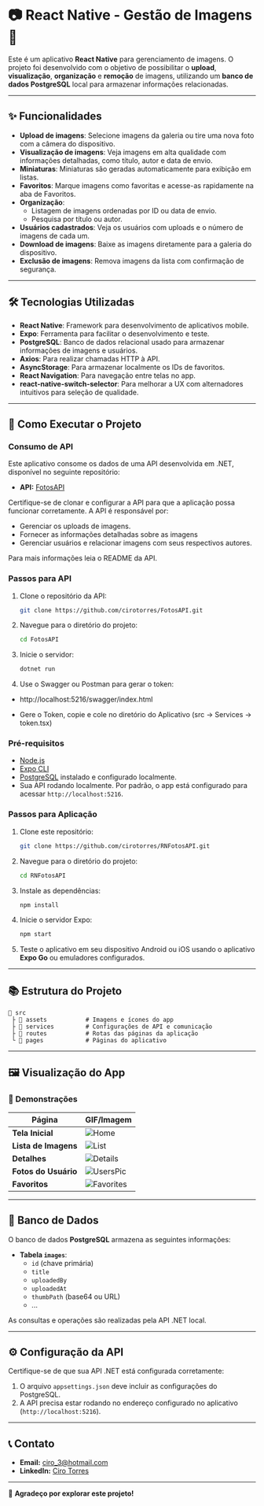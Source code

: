 # 📷 React Native - Gestão de Imagens 📱

Este é um aplicativo **React Native** para gerenciamento de imagens. O projeto foi desenvolvido com o objetivo de possibilitar o **upload**, **visualização**, **organização** e **remoção** de imagens, utilizando um **banco de dados PostgreSQL** local para armazenar informações relacionadas.

---

## ✨ Funcionalidades

- **Upload de imagens**: Selecione imagens da galeria ou tire uma nova foto com a câmera do dispositivo.
- **Visualização de imagens**: Veja imagens em alta qualidade com informações detalhadas, como título, autor e data de envio.
- **Miniaturas**: Miniaturas são geradas automaticamente para exibição em listas.
- **Favoritos**: Marque imagens como favoritas e acesse-as rapidamente na aba de Favoritos.
- **Organização**:
  - Listagem de imagens ordenadas por ID ou data de envio.
  - Pesquisa por título ou autor.
- **Usuários cadastrados**: Veja os usuários com uploads e o número de imagens de cada um.
- **Download de imagens**: Baixe as imagens diretamente para a galeria do dispositivo.
- **Exclusão de imagens**: Remova imagens da lista com confirmação de segurança.

---

## 🛠️ Tecnologias Utilizadas

- **React Native**: Framework para desenvolvimento de aplicativos mobile.
- **Expo**: Ferramenta para facilitar o desenvolvimento e teste.
- **PostgreSQL**: Banco de dados relacional usado para armazenar informações de imagens e usuários.
- **Axios**: Para realizar chamadas HTTP à API.
- **AsyncStorage**: Para armazenar localmente os IDs de favoritos.
- **React Navigation**: Para navegação entre telas no app.
- **react-native-switch-selector**: Para melhorar a UX com alternadores intuitivos para seleção de qualidade.

---

## 🚀 Como Executar o Projeto

### Consumo de API
Este aplicativo consome os dados de uma API desenvolvida em .NET, disponível no seguinte repositório:
- **API:** [FotosAPI](https://github.com/cirotorres/FotosAPI/)

Certifique-se de clonar e configurar a API para que a aplicação possa funcionar corretamente. A API é responsável por:
- Gerenciar os uploads de imagens.
- Fornecer as informações detalhadas sobre as imagens
- Gerenciar usuários e relacionar imagens com seus respectivos autores.

Para mais informações leia o README da API. 

### Passos para API

1. Clone o repositório da API:
   ```bash
   git clone https://github.com/cirotorres/FotosAPI.git
   ```
2. Navegue para o diretório do projeto:
   ```bash
   cd FotosAPI
   ```
3. Inicie o servidor:
   ```bash
   dotnet run
   ```
2. Use o Swagger ou Postman para gerar o token:

 - http://localhost:5216/swagger/index.html

 - Gere o Token, copie e cole no diretório do Aplicativo (src -> Services -> token.tsx) 
  

### Pré-requisitos

- [Node.js](https://nodejs.org/)
- [Expo CLI](https://expo.dev/)
- [PostgreSQL](https://www.postgresql.org/) instalado e configurado localmente.
- Sua API rodando localmente. Por padrão, o app está configurado para acessar `http://localhost:5216`.

### Passos para Aplicação

1. Clone este repositório:
   ```bash
   git clone https://github.com/cirotorres/RNFotosAPI.git
   ```
2. Navegue para o diretório do projeto:
   ```bash
   cd RNFotosAPI
   ```
3. Instale as dependências:
   ```bash
   npm install
   ```
4. Inicie o servidor Expo:
   ```bash
   npm start
   ```
5. Teste o aplicativo em seu dispositivo Android ou iOS usando o aplicativo **Expo Go** ou emuladores configurados.

---

## 📚 Estrutura do Projeto

```
💂 src
 ├ 📂 assets           # Imagens e ícones do app
 ├ 📂 services         # Configurações de API e comunicação
 ├ 📂 routes           # Rotas das páginas da aplicação
 └ 📂 pages            # Páginas do aplicativo
```

---

## 🖼 Visualização do App

### 🔀 Demonstrações

| **Página**             | **GIF/Imagem**                                      |
|------------------------|-----------------------------------------------------|
| **Tela Inicial**       | ![Home](./src/assets/IMG_9660.png)                  |
| **Lista de Imagens**   | ![List](./src/assets/IMG_9661.png)                  |
| **Detalhes**           | ![Details](./src/assets/IMG_9662.png)               |
| **Fotos do Usuário**   | ![UsersPic](./src/assets/IMG_9664.png)              |
| **Favoritos**          | ![Favorites](./src/assets/IMG_9663.gif)             |

---

## 🎲 Banco de Dados

O banco de dados **PostgreSQL** armazena as seguintes informações:

- **Tabela `images`**:
  - `id` (chave primária)
  - `title`
  - `uploadedBy`
  - `uploadedAt`
  - `thumbPath` (base64 ou URL)
  - ...

As consultas e operações são realizadas pela API .NET local.

---

## ⚙️ Configuração da API

Certifique-se de que sua API .NET está configurada corretamente:

1. O arquivo `appsettings.json` deve incluir as configurações do PostgreSQL.
2. A API precisa estar rodando no endereço configurado no aplicativo (`http://localhost:5216`).

---

## 📞 Contato

- **Email:** ciro_3@hotmail.com
- **LinkedIn:** [Ciro Torres](https://www.linkedin.com/in/ciroptorres)

---

🚀 **Agradeço por explorar este projeto!**
